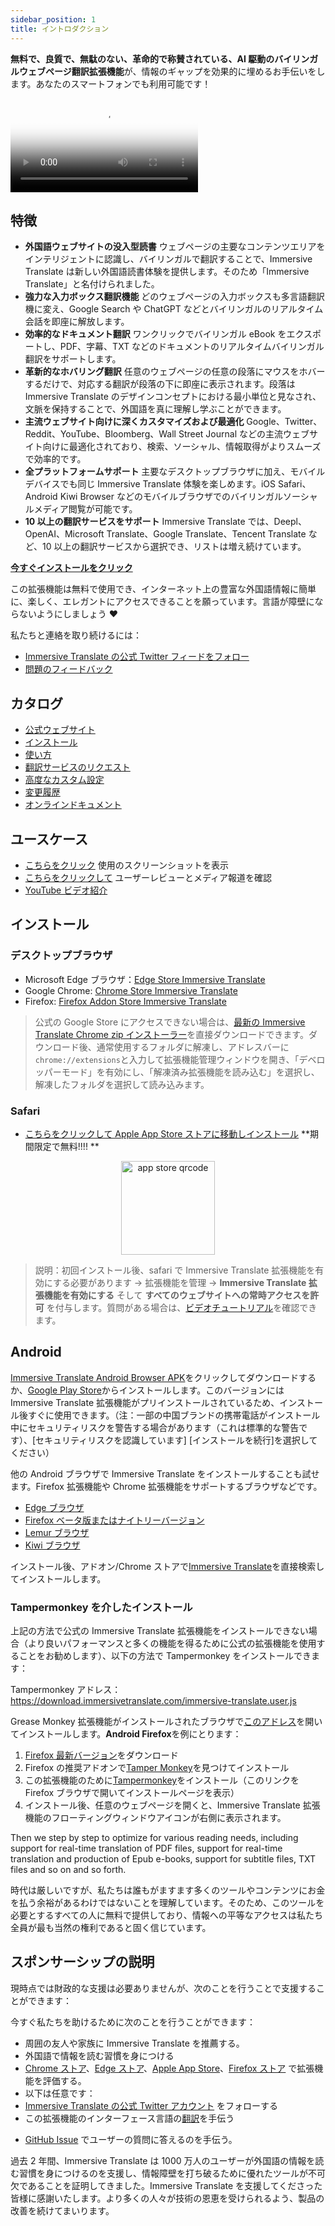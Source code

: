 ```yaml
---
sidebar_position: 1
title: イントロダクション
---
```


**無料で、良質で、無駄のない、革命的で称賛されている、AI 駆動のバイリンガルウェブページ翻訳拡張機能**が、情報のギャップを効果的に埋めるお手伝いをします。あなたのスマートフォンでも利用可能です！

<video
  controls
  poster="https://immersivetranslate.com/assets/price/video-poster-en.png"
  src="https://s.immersivetranslate.com/assets/uploads/en-kefVSe.mp4"
/>

## 特徴

- **外国語ウェブサイトの没入型読書** ウェブページの主要なコンテンツエリアをインテリジェントに認識し、バイリンガルで翻訳することで、Immersive Translate は新しい外国語読書体験を提供します。そのため「Immersive Translate」と名付けられました。
- **強力な入力ボックス翻訳機能** どのウェブページの入力ボックスも多言語翻訳機に変え、Google Search や ChatGPT などとバイリンガルのリアルタイム会話を即座に解放します。
- **効率的なドキュメント翻訳** ワンクリックでバイリンガル eBook をエクスポートし、PDF、字幕、TXT などのドキュメントのリアルタイムバイリンガル翻訳をサポートします。
- **革新的なホバリング翻訳** 任意のウェブページの任意の段落にマウスをホバーするだけで、対応する翻訳が段落の下に即座に表示されます。段落は Immersive Translate のデザインコンセプトにおける最小単位と見なされ、文脈を保持することで、外国語を真に理解し学ぶことができます。
- **主流ウェブサイト向けに深くカスタマイズおよび最適化** Google、Twitter、Reddit、YouTube、Bloomberg、Wall Street Journal などの主流ウェブサイト向けに最適化されており、検索、ソーシャル、情報取得がよりスムーズで効率的です。
- **全プラットフォームサポート** 主要なデスクトップブラウザに加え、モバイルデバイスでも同じ Immersive Translate 体験を楽しめます。iOS Safari、Android Kiwi Browser などのモバイルブラウザでのバイリンガルソーシャルメディア閲覧が可能です。
- **10 以上の翻訳サービスをサポート** Immersive Translate では、Deepl、OpenAI、Microsoft Translate、Google Translate、Tencent Translate など、10 以上の翻訳サービスから選択でき、リストは増え続けています。

[**今すぐインストールをクリック**](/docs/installation/)

この拡張機能は無料で使用でき、インターネット上の豊富な外国語情報に簡単に、楽しく、エレガントにアクセスできることを願っています。言語が障壁にならないようにしましょう ❤️

私たちと連絡を取り続けるには：

<!-- - [Subscribe to Immersive Translate by Email](https://immersivetranslate.substack.com/) Get the latest updates and (benefits) in a timely manner. -->

- [Immersive Translate の公式 Twitter フィードをフォロー](https://twitter.com/immersivetrans)
  <!-- - [Follow the Telegram channel](https://t.me/immersivetranslate) Receive the latest news! -->
  <!-- - [Join the Telegram group](https://t.me/+rq848Z09nehlOTgx) to participate in discussions about features. -->
- [問題のフィードバック](https://github.com/immersive-translate/immersive-translate/issues/)

## カタログ

- [公式ウェブサイト](https://immersivetranslate.com/en/?force=1)
- [インストール](/docs/installation/)
- [使い方](/docs/usage/)
- [翻訳サービスのリクエスト](/docs/services/)
- [高度なカスタム設定](/docs/advanced/)
- [変更履歴](/docs/CHANGELOG/)
- [オンラインドキュメント](/docs/)

## ユースケース

<!-- - [Learn about the changes that happened to user Xiao Zhang after a month of using Immersive Translate](#user-xiao-zhangs-story) -->

- [こちらをクリック](/docs/usecase/) 使用のスクリーンショットを表示
- [こちらをクリックして](/docs/review/) ユーザーレビューとメディア報道を確認
- [YouTube ビデオ紹介](https://www.youtube.com/watch?v=SHznc5kQCM4&ab_channel=ImmersiveTranslate)

## インストール

### デスクトップブラウザ

- Microsoft Edge ブラウザ：[Edge Store Immersive Translate](https://microsoftedge.microsoft.com/addons/detail/amkbmndfnliijdhojkpoglbnaaahippg)
- Google Chrome: [Chrome Store Immersive Translate](https://chrome.google.com/webstore/detail/immersive-translate/bpoadfkcbjbfhfodiogcnhhhpibjhbnh)
- Firefox: [Firefox Addon Store Immersive Translate](https://addons.mozilla.org/firefox/addon/immersive-translate/)

> 公式の Google Store にアクセスできない場合は、[最新の Immersive Translate Chrome zip インストーラー](https://download.immersivetranslate.com/latest/chrome-immersive-translate.zip)を直接ダウンロードできます。ダウンロード後、通常使用するフォルダに解凍し、アドレスバーに`chrome://extensions`と入力して拡張機能管理ウィンドウを開き、「デベロッパーモード」を有効にし、「解凍済み拡張機能を読み込む」を選択し、解凍したフォルダを選択して読み込みます。

### Safari

- [こちらをクリックして Apple App Store ストアに移動しインストール](https://apps.apple.com/app/immersive-translate/id6447957425) \*\*期間限定で無料!!!! \*\*

<div align="center">
<img src="https://s.immersivetranslate.com/static/official-static/assets/immersive-app-store.png" width="150" alt="app store qrcode" />
</div>

> 説明：初回インストール後、safari で Immersive Translate 拡張機能を有効にする必要があります -> 拡張機能を管理 -> **Immersive Translate 拡張機能を有効にする** そして **すべてのウェブサイトへの常時アクセスを許可** を付与します。質問がある場合は、[ビデオチュートリアル](https://s.immersivetranslate.com/videos/ios_safari_turorial_en.mp4)を確認できます。

## Android

[Immersive Translate Android Browser APK](https://immersivetranslate.com/android/)をクリックしてダウンロードするか、[Google Play Store](https://play.google.com/store/apps/details?id=com.immersivetranslate.browser&utm_campaign=official)からインストールします。このバージョンには Immersive Translate 拡張機能がプリインストールされているため、インストール後すぐに使用できます。（注：一部の中国ブランドの携帯電話がインストール中にセキュリティリスクを警告する場合があります（これは標準的な警告です）、[セキュリティリスクを認識しています] [インストールを続行]を選択してください）

他の Android ブラウザで Immersive Translate をインストールすることも試せます。Firefox 拡張機能や Chrome 拡張機能をサポートするブラウザなどです。

- [Edge ブラウザ](https://edgemobileapp.microsoft.com?adjustId=1m5nkuo3_1mtfb881)
- [Firefox ベータ版またはナイトリーバージョン](https://www.mozilla.org/firefox/channel/android/)
- [Lemur ブラウザ](https://lemurbrowser.com/)
- [Kiwi ブラウザ](https://kiwibrowser.com/)

インストール後、アドオン/Chrome ストアで[Immersive Translate](https://chrome.google.com/webstore/detail/immersive-translate/bpoadfkcbjbfhfodiogcnhhhpibjhbnh)を直接検索してインストールします。

### Tampermonkey を介したインストール

上記の方法で公式の Immersive Translate 拡張機能をインストールできない場合（より良いパフォーマンスと多くの機能を得るために公式の拡張機能を使用することをお勧めします）、以下の方法で Tampermonkey をインストールできます：

Tampermonkey アドレス：https://download.immersivetranslate.com/immersive-translate.user.js

Grease Monkey 拡張機能がインストールされたブラウザで[このアドレス](https://download.immersivetranslate.com/immersive-translate.user.js)を開いてインストールします。**Android Firefox**を例にとります：

1. [Firefox 最新バージョン](https://www.mozilla.org/firefox/browsers/mobile/android/)をダウンロード
2. Firefox の推奨アドオンで[Tamper Monkey](https://www.tampermonkey.net/)を見つけてインストール
3. この拡張機能のために[Tampermonkey](https://download.immersivetranslate.com/immersive-translate.user.js)をインストール（このリンクを Firefox ブラウザで開いてインストールページを表示）
4. インストール後、任意のウェブページを開くと、Immersive Translate 拡張機能のフローティングウィンドウアイコンが右側に表示されます。

Then we step by step to optimize for various reading needs, including support for real-time translation of PDF files, support for real-time translation and production of Epub e-books, support for subtitle files, TXT files and so on and so forth.

時代は厳しいですが、私たちは誰もがますます多くのツールやコンテンツにお金を払う余裕があるわけではないことを理解しています。そのため、このツールを必要とするすべての人に無料で提供しており、情報への平等なアクセスは私たち全員が最も当然の権利であると固く信じています。

## スポンサーシップの説明

現時点では財政的な支援は必要ありませんが、次のことを行うことで支援することができます：

今すぐ私たちを助けるために次のことを行うことができます：

- 周囲の友人や家族に Immersive Translate を推薦する。
- 外国語で情報を読む習慣を身につける
- [Chrome ストア](https://chrome.google.com/webstore/detail/immersive-translate/bpoadfkcbjbfhfodiogcnhhhpibjhbnh)、[Edge ストア](https://microsoftedge.microsoft.com/addons/detail/immersive-translate-web-/amkbmndfnliijdhojkpoglbnaaahippg)、[Apple App Store](https://apps.apple.com/app/id6447957425)、[Firefox ストア](https://addons.mozilla.org/firefox/addon/immersive-translate/) で拡張機能を評価する。
- 以下は任意です：
  <!-- - [公式 Immersive Translate メール](https://immersivetranslate.substack.com/) を購読する -->
  <!-- - [Telegram チャンネルに参加する](https://t.me/immersivetranslate) -->
- [Immersive Translate の公式 Twitter アカウント](https://twitter.com/immersivetrans) をフォローする
- この拡張機能のインターフェース言語の[翻訳](https://crowdin.com/project/immersive-translate)を手伝う
<!-- - [Telegram グループ](https://t.me/+rq848Z09nehlOTgx) でユーザーの質問に答えるのを手伝う。 -->
- [GitHub Issue](https://github.com/immersive-translate/immersive-translate/issues) でユーザーの質問に答えるのを手伝う。

過去 2 年間、Immersive Translate は 1000 万人のユーザーが外国語の情報を読む習慣を身につけるのを支援し、情報障壁を打ち破るために優れたツールが不可欠であることを証明してきました。Immersive Translate を支援してくださった皆様に感謝いたします。より多くの人々が技術の恩恵を受けられるよう、製品の改善を続けてまいります。
